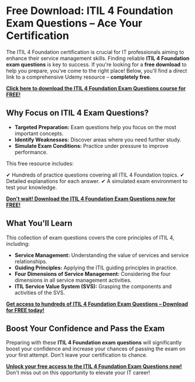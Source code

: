 # Free Download: ITIL 4 Foundation Exam Questions – Ace Your Certification

The ITIL 4 Foundation certification is crucial for IT professionals aiming to enhance their service management skills. Finding reliable **ITIL 4 Foundation exam questions** is key to success. If you're looking for a **free download** to help you prepare, you’ve come to the right place! Below, you'll find a direct link to a comprehensive Udemy resource – **completely free**.

[**Click here to download the ITIL 4 Foundation Exam Questions course for FREE!**](https://udemywork.com/itil-4-foundation-exam-questions)

## Why Focus on ITIL 4 Exam Questions?

*   **Targeted Preparation:** Exam questions help you focus on the most important concepts.
*   **Identify Weaknesses:** Discover areas where you need further study.
*   **Simulate Exam Conditions:** Practice under pressure to improve performance.

This free resource includes:

✔ Hundreds of practice questions covering all ITIL 4 Foundation topics.
✔ Detailed explanations for each answer.
✔ A simulated exam environment to test your knowledge.

[**Don't wait! Download the ITIL 4 Foundation Exam Questions now for FREE!**](https://udemywork.com/itil-4-foundation-exam-questions)

## What You'll Learn

This collection of exam questions covers the core principles of ITIL 4, including:

*   **Service Management:** Understanding the value of services and service relationships.
*   **Guiding Principles:** Applying the ITIL guiding principles in practice.
*   **Four Dimensions of Service Management:** Considering the four dimensions in all service management activities.
*   **ITIL Service Value System (SVS):** Grasping the components and activities of the SVS.

[**Get access to hundreds of ITIL 4 Foundation Exam Questions – Download for FREE today!**](https://udemywork.com/itil-4-foundation-exam-questions)

## Boost Your Confidence and Pass the Exam

Preparing with these **ITIL 4 Foundation exam questions** will significantly boost your confidence and increase your chances of passing the exam on your first attempt. Don't leave your certification to chance.

[**Unlock your free access to the ITIL 4 Foundation Exam Questions now!**](https://udemywork.com/itil-4-foundation-exam-questions) Don't miss out on this opportunity to elevate your IT career!
